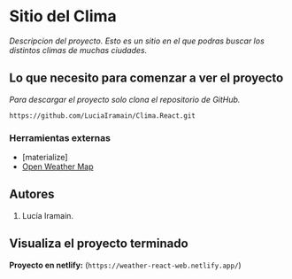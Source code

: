 # Sitio del Clima

_Descripcion del proyecto. Esto es un sitio en el que podras buscar los distintos climas de muchas ciudades._

## Lo que necesito para comenzar a ver el proyecto

_Para descargar el proyecto solo clona el repositorio de GitHub._

`https://github.com/LuciaIramain/Clima.React.git`
### Herramientas externas

- [materialize]
- [Open Weather Map](https://home.openweathermap.org/)  
## Autores

1. Lucía Iramain.
## Visualiza el proyecto terminado

**Proyecto en netlify:** (`https://weather-react-web.netlify.app/`)
